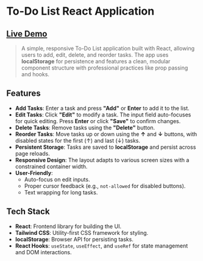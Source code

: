 # To-Do List React Application

## [Live Demo](https://your-live-demo-link.com)
> A simple, responsive To-Do List application built with React, allowing users to add, edit, delete, and reorder tasks. The app uses **localStorage** for persistence and features a clean, modular component structure with professional practices like prop passing and hooks.

## Features

- **Add Tasks**: Enter a task and press **"Add"** or **Enter** to add it to the list.
- **Edit Tasks**: Click **"Edit"** to modify a task. The input field auto-focuses for quick editing. Press **Enter** or click **"Save"** to confirm changes.
- **Delete Tasks**: Remove tasks using the **"Delete"** button.
- **Reorder Tasks**: Move tasks up or down using the **↑** and **↓** buttons, with disabled states for the first (↑) and last (↓) tasks.
- **Persistent Storage**: Tasks are saved to **localStorage** and persist across page reloads.
- **Responsive Design**: The layout adapts to various screen sizes with a constrained container width.
- **User-Friendly**: 
  - Auto-focus on edit inputs.
  - Proper cursor feedback (e.g., `not-allowed` for disabled buttons).
  - Text wrapping for long tasks.

## Tech Stack

- **React**: Frontend library for building the UI.
- **Tailwind CSS**: Utility-first CSS framework for styling.
- **localStorage**: Browser API for persisting tasks.
- **React Hooks**: `useState`, `useEffect`, and `useRef` for state management and DOM interactions.
